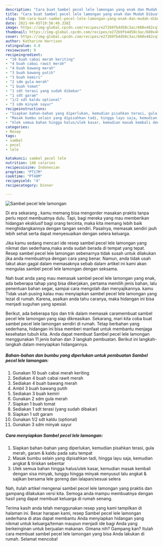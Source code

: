 ```yaml
---
description: "Cara buat Sambel pecel lele lamongan yang enak dan Mudah Dibuat"
title: "Cara buat Sambel pecel lele lamongan yang enak dan Mudah Dibuat"
slug: 598-cara-buat-sambel-pecel-lele-lamongan-yang-enak-dan-mudah-dibuat
date: 2021-04-05T19:56:49.338Z
image: https://img-global.cpcdn.com/recipes/e272b9fb4d58c3ac/680x482cq70/sambel-pecel-lele-lamongan-foto-resep-utama.jpg
thumbnail: https://img-global.cpcdn.com/recipes/e272b9fb4d58c3ac/680x482cq70/sambel-pecel-lele-lamongan-foto-resep-utama.jpg
cover: https://img-global.cpcdn.com/recipes/e272b9fb4d58c3ac/680x482cq70/sambel-pecel-lele-lamongan-foto-resep-utama.jpg
author: Katharine Harrison
ratingvalue: 4.8
reviewcount: 9
recipeingredient:
- "10 buah cabai merah keriting"
- "4 buah cabai rawit merah"
- "4 buah bawang merah"
- "3 buah bawang putih"
- "3 buah kemiri"
- "2 sdm gula merah"
- "1 buah tomat"
- "1 sdt terasi yang sudah dibakar"
- "1 sdt garam"
- "1/2 sdt kaldu optional"
- "3 sdm minyak sayur"
recipeinstructions:
- "Siapkan bahan-bahan yang diperlukan, kemudian pisahkan terasi, gula merah, garam &amp; kaldu pada satu tempat"
- "Masak bumbu selain yang dipisahkan tadi, hingga layu saja, kemudian angkat &amp; tiriskan sebentar"
- "Ulek semua bahan hingga halus/ulek kasar, kemudian masak kembali dengan sisa minyak, tunggu hingga minyak menyusut lalu angkat &amp; sajikan bersama lele goreng dan lalapan/sesuai selera"
categories:
- Resep
tags:
- sambel
- pecel
- lele

katakunci: sambel pecel lele 
nutrition: 148 calories
recipecuisine: Indonesian
preptime: "PT17M"
cooktime: "PT48M"
recipeyield: "4"
recipecategory: Dinner

---
```



![Sambel pecel lele lamongan](https://img-global.cpcdn.com/recipes/e272b9fb4d58c3ac/680x482cq70/sambel-pecel-lele-lamongan-foto-resep-utama.jpg)

Di era  sekarang , kamu memang bisa mengorder masakan praktis tanpa perlu repot membuatnya dulu. Tapi, bagi mereka yang mau memberikan hidangan eksklusif bagi orang tercinta, maka kita memang lebih baik menghidangkannya dengan tangan sendiri. Pasalnya, memasak sendiri jauh lebih sehat serta dapat menyesuaikan dengan selera keluarga.

Jika kamu sedang mencari ide resep sambel pecel lele lamongan yang nikmat dan sederhana,maka anda sudah berada di tempat yang tepat. Resep sambel pecel lele lamongan  sebenarnya tidak susah untuk dilakukan jika anda membuatnya dengan cara yang benar. Namun, anda tidak usah takut akan gagal dalam memasaknya 
sebab dalam artikel ini kami akan mengulas sambel pecel lele lamongan dengan seksama.  



Nah buat anda yang mau memasak sambel pecel lele lamongan yang enak, ada beberapa tahap yang bisa dikerjakan, pertama memilih jenis bahan, lalu penentuan bahan segar, sampai cara mengolah dan menyajikannya. kamu Tidak usah pusing kalau mau menyiapkan sambel pecel lele lamongan yang lezat di rumah. Karena, asalkan anda  tahu caranya, maka hidangan ini bisa menjadi suguhan yang spesial.

Berikut, ada beberapa tips dan trik dalam memasak caramembuat sambel pecel lele lamongan yang siap dikreasikan. Sekarang, mari kita coba buat sambel pecel lele lamongan sendiri di rumah. Tetap berbahan yang sederhana, hidangan ini bisa memberi manfaat untuk membantu menjaga kesehatan tubuh kita. Anda dapat membuat Sambel pecel lele lamongan menggunakan 11 jenis bahan dan 3 langkah pembuatan. Berikut ini langkah-langkah dalam menyiapkan hidangannya.

<!--inarticleads1-->

##### Bahan-bahan dan bumbu yang diperlukan untuk pembuatan Sambel pecel lele lamongan:

1. Gunakan 10 buah cabai merah keriting
1. Sediakan 4 buah cabai rawit merah
1. Sediakan 4 buah bawang merah
1. Ambil 3 buah bawang putih
1. Sediakan 3 buah kemiri
1. Gunakan 2 sdm gula merah
1. Siapkan 1 buah tomat
1. Sediakan 1 sdt terasi (yang sudah dibakar)
1. Siapkan 1 sdt garam
1. Gunakan 1/2 sdt kaldu (optional)
1. Gunakan 3 sdm minyak sayur




<!--inarticleads2-->

##### Cara menyiapkan Sambel pecel lele lamongan:

1. Siapkan bahan-bahan yang diperlukan, kemudian pisahkan terasi, gula merah, garam &amp; kaldu pada satu tempat
1. Masak bumbu selain yang dipisahkan tadi, hingga layu saja, kemudian angkat &amp; tiriskan sebentar
1. Ulek semua bahan hingga halus/ulek kasar, kemudian masak kembali dengan sisa minyak, tunggu hingga minyak menyusut lalu angkat &amp; sajikan bersama lele goreng dan lalapan/sesuai selera




Nah, itulah artikel mengenai  sambel pecel lele lamongan  yang praktis dan gampang dilakukan versi kita. Semoga anda mampu membuatnya dengan hasil yang dapat membuat keluarga di rumah senang. 

Terima kasih anda telah menggunakan resep yang kami tampilkan di halaman ini. Besar harapan kami, resep  Sambel pecel lele lamongan sederhana di atas dapat membantu Anda menyiapkan hidangan yang nikmat untuk keluarga/teman maupun menjadi ide bagi Anda yang berkeinginan untuk berjualan makanan. Gimana nih? Gampang kan? Itulah cara membuat sambel pecel lele lamongan yang bisa Anda lakukan di rumah. Selamat mencoba!

